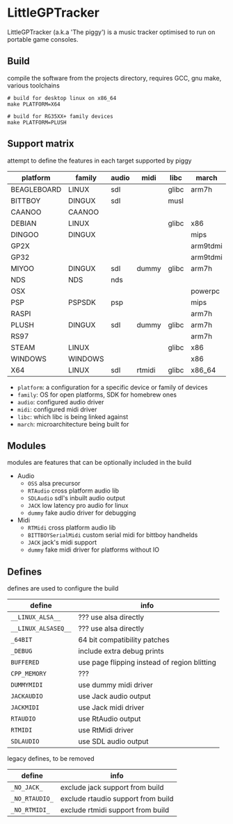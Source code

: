 # LittleGPTracker

LittleGPTracker (a.k.a 'The piggy') is a music tracker optimised to run on portable game consoles.

## Build

compile the software from the projects directory, requires GCC, gnu make, various toolchains

```
# build for desktop linux on x86_64
make PLATFORM=X64

# build for RG35XX+ family devices
make PLATFORM=PLUSH
```

## Support matrix

attempt to define the features in each target supported by piggy

platform    | family  | audio | midi   | libc  | march
------------|---------|-------|--------|-------|---------
BEAGLEBOARD | LINUX   | sdl   |        | glibc | arm7h
BITTBOY     | DINGUX  | sdl   |        | musl  |
CAANOO      | CAANOO  |       |        |       |
DEBIAN      | LINUX   |       |        | glibc | x86
DINGOO      | DINGUX  |       |        |       | mips
GP2X        |         |       |        |       | arm9tdmi
GP32        |         |       |        |       | arm9tdmi
MIYOO       | DINGUX  | sdl   | dummy  | glibc | arm7h
NDS         | NDS     | nds   |        |       |
OSX         |         |       |        |       | powerpc
PSP         | PSPSDK  | psp   |        |       | mips
RASPI       |         |       |        |       | arm7h
PLUSH       | DINGUX  | sdl   | dummy  | glibc | arm7h
RS97        |         |       |        |       | arm7h
STEAM       | LINUX   |       |        | glibc | x86
WINDOWS     | WINDOWS |       |        |       | x86
X64         | LINUX   | sdl   | rtmidi | glibc | x86_64

* `platform`: a configuration for a specific device or family of devices
* `family`: OS for open platforms, SDK for homebrew ones
* `audio`: configured audio driver
* `midi`: configured midi driver
* `libc`: which libc is being linked against
* `march`: microarchitecture being built for

## Modules

modules are features that can be optionally included in the build

* Audio
    - `OSS` alsa precursor
    - `RTAudio` cross platform audio lib
    - `SDLAudio` sdl's inbuilt audio output
    - `JACK` low latency pro audio for linux
    - `dummy` fake audio driver for debugging
* Midi
    - `RTMidi` cross platform audio lib
    - `BITTBOYSerialMidi` custom serial midi for bittboy handhelds
    - `JACK` jack's midi support
    - `dummy` fake midi driver for platforms without IO

## Defines

defines are used to configure the build

define              | info
--------------------|---------------------------------------------
`__LINUX_ALSA__`    | ??? use alsa directly
`__LINUX_ALSASEQ__` | ??? use alsa directly
`_64BIT`            | 64 bit compatibility patches
`_DEBUG`            | include extra debug prints
`BUFFERED`          | use page flipping instead of region blitting
`CPP_MEMORY`        | ???
`DUMMYMIDI`         | use dummy midi driver
`JACKAUDIO`         | use Jack audio output
`JACKMIDI`          | use Jack midi driver
`RTAUDIO`           | use RtAudio output
`RTMIDI`            | use RtMidi driver
`SDLAUDIO`          | use SDL audio output

legacy defines, to be removed

define              | info
--------------------|---------------------------------------------
`_NO_JACK_`         | exclude jack support from build
`_NO_RTAUDIO_`      | exclude rtaudio support from build
`_NO_RTMIDI_`       | exclude rtmidi support from build
